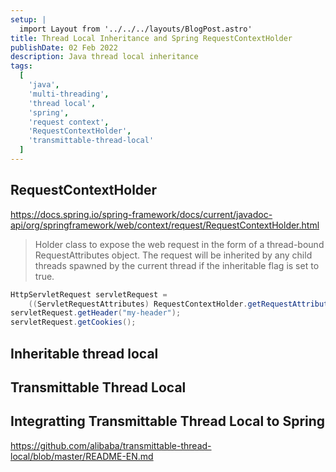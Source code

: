 ```yaml
---
setup: |
  import Layout from '../../../layouts/BlogPost.astro'
title: Thread Local Inheritance and Spring RequestContextHolder
publishDate: 02 Feb 2022
description: Java thread local inheritance
tags:
  [
    'java',
    'multi-threading',
    'thread local',
    'spring',
    'request context',
    'RequestContextHolder',
    'transmittable-thread-local'
  ]
---
```


## RequestContextHolder

https://docs.spring.io/spring-framework/docs/current/javadoc-api/org/springframework/web/context/request/RequestContextHolder.html

> Holder class to expose the web request in the form of a thread-bound RequestAttributes object. The request will be inherited by any child threads spawned by the current thread if the inheritable flag is set to true.

```java:Example.java
HttpServletRequest servletRequest =
    ((ServletRequestAttributes) RequestContextHolder.getRequestAttributes()).getRequest();
servletRequest.getHeader("my-header");
servletRequest.getCookies();
```

## Inheritable thread local

## Transmittable Thread Local

## Integratting Transmittable Thread Local to Spring

https://github.com/alibaba/transmittable-thread-local/blob/master/README-EN.md
